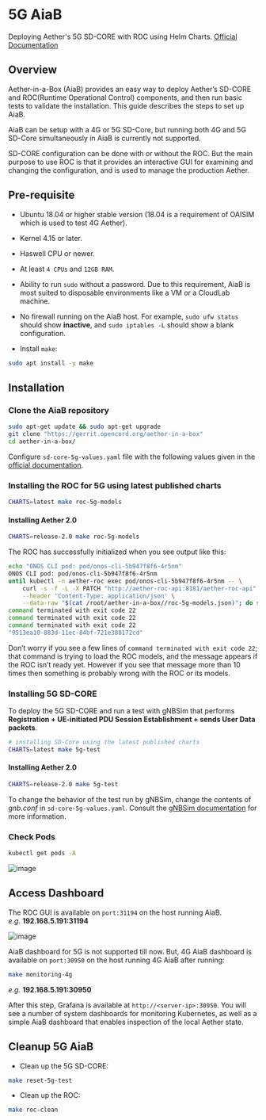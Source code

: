 # 5G AiaB

Deploying Aether's 5G SD-CORE with ROC using Helm Charts. [Official Documentation](https://docs.aetherproject.org/master/developer/aiab.html#installing-the-5g-aiab)

## Overview

Aether-in-a-Box (AiaB) provides an easy way to deploy Aether’s SD-CORE and ROC(Runtime Operational Control) components, and then run basic tests to validate the installation. This guide describes the steps to set up AiaB.

AiaB can be setup with a 4G or 5G SD-Core, but running both 4G and 5G SD-Core simultaneously in AiaB is currently not supported.

SD-CORE configuration can be done with or without the ROC. But the main purpose to use ROC is that it provides an interactive GUI for examining and changing the configuration, and is used to manage the production Aether. 

## Pre-requisite

* Ubuntu 18.04 or higher stable version (18.04 is a requirement of OAISIM which is used to test 4G Aether).

* Kernel 4.15 or later.

* Haswell CPU or newer.

* At least `4 CPUs` and `12GB RAM`.

* Ability to run `sudo` without a password. Due to this requirement, AiaB is most suited to disposable environments like a VM or a CloudLab machine.

* No firewall running on the AiaB host. For example, `sudo ufw status` should show **inactive**, and `sudo iptables -L` should show a blank configuration.

* Install `make`:

```bash
sudo apt install -y make
```

## Installation

### Clone the AiaB repository

```bash
sudo apt-get update && sudo apt-get upgrade
git clone "https://gerrit.opencord.org/aether-in-a-box"
cd aether-in-a-box/
```

Configure `sd-core-5g-values.yaml` file with the following values given in the [official documentation](https://docs.sd-core.opennetworking.org/master/deployment/deployment5G.html#cloud-native-configuration-5g).

### Installing the ROC for 5G using latest published charts

```bash
CHARTS=latest make roc-5g-models
```

#### Installing Aether 2.0

```bash
CHARTS=release-2.0 make roc-5g-models
```

The ROC has successfully initialized when you see output like this:

```bash
echo "ONOS CLI pod: pod/onos-cli-5b947f8f6-4r5nm"
ONOS CLI pod: pod/onos-cli-5b947f8f6-4r5nm
until kubectl -n aether-roc exec pod/onos-cli-5b947f8f6-4r5nm -- \
    curl -s -f -L -X PATCH "http://aether-roc-api:8181/aether-roc-api" \
    --header 'Content-Type: application/json' \
    --data-raw "$(cat /root/aether-in-a-box//roc-5g-models.json)"; do sleep 5; done
command terminated with exit code 22
command terminated with exit code 22
command terminated with exit code 22
"9513ea10-883d-11ec-84bf-721e388172cd"
```

Don’t worry if you see a few lines of `command terminated with exit code 22`; that command is trying to load the ROC models, and the message appears if the ROC isn’t ready yet. However if you see that message more than 10 times then something is probably wrong with the ROC or its models.

### Installing 5G SD-CORE

To deploy the 5G SD-CORE and run a test with gNBSim that performs **Registration + UE-initiated PDU Session Establishment + sends User Data packets**.

```bash
# installing SD-Core using the latest published charts
CHARTS=latest make 5g-test
```

#### Installing Aether 2.0

```bash
CHARTS=release-2.0 make 5g-test
```

To change the behavior of the test run by gNBSim, change the contents of *gnb.conf* in `sd-core-5g-values.yaml`. Consult the [gNBSim documentation](https://docs.sd-core.opennetworking.org/master/developer/gnbsim.html) for more information.

### Check Pods

```bash
kubectl get pods -A
```

![image](https://user-images.githubusercontent.com/97805339/203945823-efe55e98-5f8a-4671-9c21-7112989447bc.png)

## Access Dashboard

The ROC GUI is available on `port:31194` on the host running AiaB.<br>
*e.g.* **192.168.5.191:31194**

![image](https://user-images.githubusercontent.com/97805339/202686731-033288e2-89ca-4b44-82d3-5c06bcf2eddf.png)


AiaB dashboard for 5G is not supported till now. But, 4G AiaB dashboard is available on `port:30950` on the host running 4G AiaB after running:

```bash
make monitoring-4g
```

*e.g.* **192.168.5.191:30950**

After this step, Grafana is available at `http://<server-ip>:30950`. You will see a number of system dashboards for monitoring Kubernetes, as well as a simple AiaB dashboard that enables inspection of the local Aether state.

## Cleanup 5G AiaB

* Clean up the 5G SD-CORE: 

```bash
make reset-5g-test
```

* Clean up the ROC: 

```bash
make roc-clean
```
